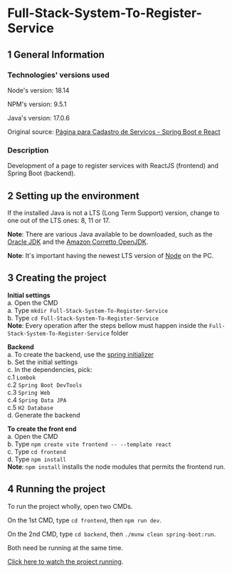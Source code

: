 # Full-Stack-System-To-Register-Service

## 1 General Information

### Technologies' versions used

Node's version: 18.14

NPM's version: 9.5.1

Java's version: 17.0.6

Original source: [Página para Cadastro de Serviços - Spring Boot e React](https://www.youtube.com/watch?v=Sun4wXH88V4)

###  Description

Development of a page to register services with ReactJS (frontend) and Spring Boot (backend).

## 2 Setting up the environment

If the installed Java is not a LTS (Long Term Support) version, change to one out of the LTS ones: 8, 11 or 17.

**Note**: There are various Java available to be downloaded, such as the [Oracle JDK](https://www.oracle.com/java/technologies/downloads) and the [Amazon Corretto OpenJDK](https://aws.amazon.com/pt/corretto/?filtered-posts.sort-by=item.additionalFields.createdDate&filtered-posts.sort-order=desc). 

**Note**: It's important having the newest LTS version of [Node](https://nodejs.org/en/) on the PC.

## 3 Creating the project

**Initial settings**<br>
a. Open the CMD<br>
a. Type `mkdir Full-Stack-System-To-Register-Service`<br>
b. Type `cd Full-Stack-System-To-Register-Service`<br>
**Note**: Every operation after the steps bellow must happen inside the `Full-Stack-System-To-Register-Service` folder

**Backend**<br>
a. To create the backend, use the [spring initializer](https://start.spring.io)<br>
b. Set the initial settings<br>
c. In the dependencies, pick:<br>
c.1 `Lombok`<br>
c.2 `Spring Boot DevTools`<br>
c.3 `Spring Web`<br>
c.4 `Spring Data JPA`<br>
c.5 `H2 Database`<br>
d. Generate the backend

**To create the front end**<br>
a. Open the CMD<br>
b. Type `npm create vite frontend -- --template react`<br>
c. Type `cd frontend`<br>
d. Type `npm install`<br>
**Note**: `npm install` installs the node  modules that permits the frontend run.

## 4 Running the project

To run the project wholly, open two CMDs.

On the 1st CMD, type `cd frontend`, then `npm run dev`.

On the 2nd CMD, type `cd backend`, then `./mvnw clean spring-boot:run`.

Both need be running at the same time.

[Click here to watch the project running](https://www.youtube.com/watch?v=5s8ZV6LAcLs).
